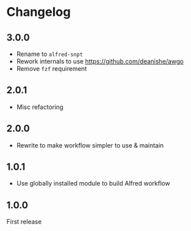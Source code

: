 # Changelog

## 3.0.0

- Rename to `alfred-snpt`
- Rework internals to use https://github.com/deanishe/awgo
- Remove `fzf` requirement

## 2.0.1

- Misc refactoring

## 2.0.0

- Rewrite to make workflow simpler to use & maintain

## 1.0.1

- Use globally installed module to build Alfred workflow

## 1.0.0

First release
